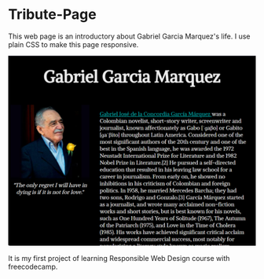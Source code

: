 # Tribute-Page

This web page is an introductory about Gabriel Garcia Marquez's life. I use plain CSS to make this page responsive.

![Tribute page Screenshot](https://github.com/JafariM/Tribute-Page/blob/main/tribute.png?raw=true)

It is my first project of learning Responsible Web Design course with freecodecamp.
